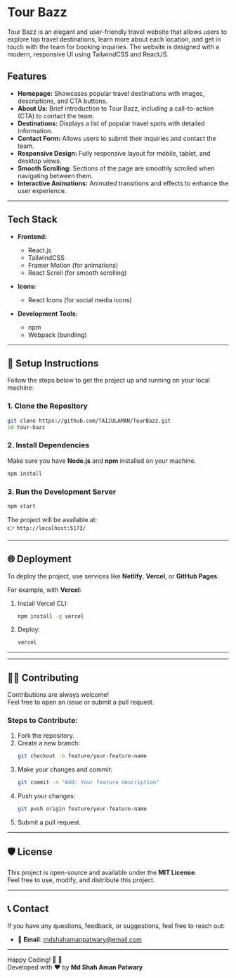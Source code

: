 # Tour Bazz

Tour Bazz is an elegant and user-friendly travel website that allows users to explore top travel destinations, learn more about each location, and get in touch with the team for booking inquiries. The website is designed with a modern, responsive UI using TailwindCSS and ReactJS.

## Features

- **Homepage:** Showcases popular travel destinations with images, descriptions, and CTA buttons.
- **About Us:** Brief introduction to Tour Bazz, including a call-to-action (CTA) to contact the team.
- **Destinations:** Displays a list of popular travel spots with detailed information.
- **Contact Form:** Allows users to submit their inquiries and contact the team.
- **Responsive Design:** Fully responsive layout for mobile, tablet, and desktop views.
- **Smooth Scrolling:** Sections of the page are smoothly scrolled when navigating between them.
- **Interactive Animations:** Animated transitions and effects to enhance the user experience.

---

## Tech Stack

- **Frontend:**
  - React.js
  - TailwindCSS
  - Framer Motion (for animations)
  - React Scroll (for smooth scrolling)
- **Icons:**

  - React Icons (for social media icons)

- **Development Tools:**
  - npm
  - Webpack (bundling)

---

## 🔧 **Setup Instructions**

Follow the steps below to get the project up and running on your local machine:

### 1. **Clone the Repository**

```bash
git clone https://github.com/TAIJULAMAN/TourBazz.git
cd tour-bazz
```

### 2. **Install Dependencies**

Make sure you have **Node.js** and **npm** installed on your machine.

```bash
npm install
```

### 3. **Run the Development Server**

```bash
npm start
```

The project will be available at:  
👉 `http://localhost:5173/`

---

## 🌐 **Deployment**

To deploy the project, use services like **Netlify**, **Vercel**, or **GitHub Pages**.

For example, with **Vercel**:

1. Install Vercel CLI:
   ```bash
   npm install -g vercel
   ```
2. Deploy:
   ```bash
   vercel
   ```

---

---

## 👨‍💻 **Contributing**

Contributions are always welcome!  
Feel free to open an issue or submit a pull request.

### Steps to Contribute:

1. Fork the repository.
2. Create a new branch:
   ```bash
   git checkout -b feature/your-feature-name
   ```
3. Make your changes and commit:
   ```bash
   git commit -m "Add: Your feature description"
   ```
4. Push your changes:
   ```bash
   git push origin feature/your-feature-name
   ```
5. Submit a pull request.

---

## 🛡️ **License**

This project is open-source and available under the **MIT License**.  
Feel free to use, modify, and distribute this project.

---

## 📞 **Contact**

If you have any questions, feedback, or suggestions, feel free to reach out:

- 📧 **Email**: mdshahamanpatwary@email.com

---

Happy Coding! 🎉 🚀  
Developed with ❤️ by **Md Shah Aman Patwary**
